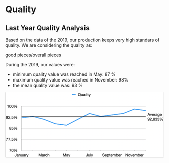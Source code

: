 # Quality

## Last Year Quality Analysis

Based on the data of the 2019, our production keeps very high standars of quality.
We are considering the quality as:

good pieces/overall pieces

During the 2019, our values were:

- minimum quality value was reached in May: 87 %
- maximum quality value was reached in November: 98%
- the mean quality value was: 93 %

![quality-2019](./images/quality-2019-linechart.png)
